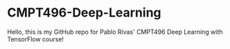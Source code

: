 # CMPT496-Deep-Learning
Hello, this is my GitHub repo for Pablo Rivas' CMPT496 Deep Learning with TensorFlow course!
